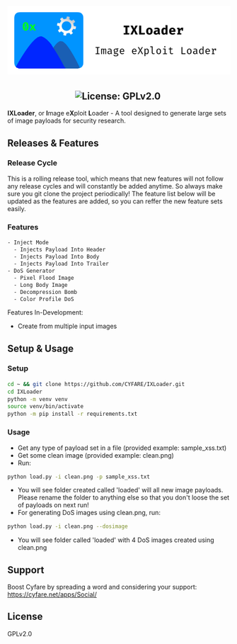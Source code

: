 <h1 align="center">
  <img src="https://github.com/CYFARE/IXLoader/blob/main/assets/IXLoader.png" alt="IXLoader Logo">
</h1>

<h2 align="center">
  <img src="https://img.shields.io/badge/-GPLv2.0-61DAFB?style=for-the-badge" alt="License: GPLv2.0">&nbsp;
</h2>

**IXLoader**, or **I**mage e**X**ploit **L**oader - A tool designed to generate large sets of image payloads for security research.

## Releases & Features

### Release Cycle

This is a rolling release tool, which means that new features will not follow any release cycles and will constantly be added anytime. So always make sure you git clone the project periodically! The feature list below will be updated as the features are added, so you can reffer the new feature sets easily.

### Features

```
- Inject Mode
  - Injects Payload Into Header
  - Injects Payload Into Body
  - Injects Payload Into Trailer
- DoS Generator
  - Pixel Flood Image
  - Long Body Image
  - Decompression Bomb
  - Color Profile DoS
```

Features In-Development:

- Create from multiple input images

## Setup & Usage

### Setup

```bash
cd ~ && git clone https://github.com/CYFARE/IXLoader.git
cd IXLoader
python -m venv venv
source venv/bin/activate
python -m pip install -r requirements.txt
```

### Usage

- Get any type of payload set in a file (provided example: sample_xss.txt)
- Get some clean image (provided example: clean.png)
- Run:

```bash
python load.py -i clean.png -p sample_xss.txt
```

- You will see folder created called 'loaded' will all new image payloads. Please rename the folder to anything else so that you don't loose the set of payloads on next run!
- For generating DoS images using clean.png, run:

```bash
python load.py -i clean.png --dosimage
```

- You will see folder called 'loaded' with 4 DoS images created using clean.png

## Support

Boost Cyfare by spreading a word and considering your support: https://cyfare.net/apps/Social/

## License

GPLv2.0
